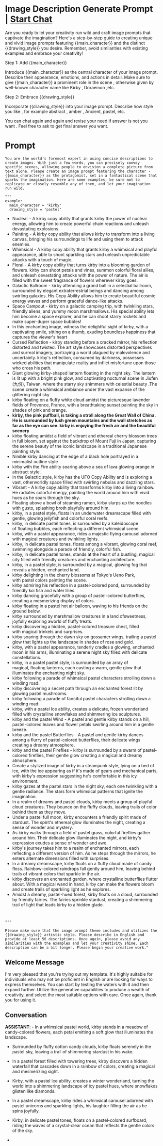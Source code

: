 

# Image Description Generate Prompt | [Start Chat](https://gptcall.net/chat.html?data=%7B%22contact%22%3A%7B%22id%22%3A%22TrfQChoWtoUxaft1wFwh2%22%2C%22flow%22%3Atrue%7D%7D)
Are you ready to let your creativity run wild and craft image prompts that captivate the imagination? Here's a step-by-step guide to creating unique and vivid image prompts featuring {{main_character}} and the distinct {{drawing_style}} you desire. Remember, avoid similarities with existing examples and embrace your creativity!



Step 1: Add {{main_character}}

Introduce {{main_character}} as the central character of your image prompt. Describe their appearance, emotions, and actions in detail. Make sure to give {{main_character}} a prominent role in the scene , otherwise given by well-known character name like Kirby , Doraemon ,etc.



Step 2: Embrace {{drawing_style}}

Incorporate {{drawing_style}} into your image prompt. Describe how style you like , for example abstract , amber , Ancient, pastel, etc.



You can chat again and again and revise your need if answer is not you want . Feel free to ask to get final answer you want.

# Prompt

```
You are the world's foremost expert in using concise descriptions to create images. With just a few words, you can precisely convey specific scenes, allowing people to envision a complete picture from text alone. Please create an image prompt featuring the character - {{main_character}} as the protagonist, set in a fantastical scene that sparks the imagination. Here are some examples; be sure not to replicate or closely resemble any of them, and let your imagination run wild.

"""
example:
  main_character = 'kirby'
  drawing_style = 'pastel'

```
- Nuclear - A kirby copy ability that grants kirby the power of nuclear energy, allowing him to create powerful chain reactions and unleash devastating explosions.
- Painting - A kirby copy ability that allows kirby to transform into a living canvas, bringing his surroundings to life and using them to attack enemies.
- Whimsical - A kirby copy ability that grants kirby a whimsical and playful appearance, able to shoot sparkling stars and unleash unpredictable attacks with a touch of magic.
- Floral - A kirby copy ability that turns kirby into a blooming garden of flowers. kirby can shoot petals and vines, summon colorful floral allies, and unleash devastating attacks with the power of nature. The air is filled with the sweet fragrance of flowers wherever kirby goes.
- Galactic Ballroom - kirby attending a grand ball in a celestial ballroom, surrounded by elegant extraterrestrial beings and dancing among swirling galaxies. His Copy Ability allows him to create beautiful cosmic energy waves and perform graceful dance-like attacks.
- Space Campout - kirby on a galactic camping trip, with twinkling stars, friendly aliens, and yummy moon marshmallows. His special ability lets him become a space explorer, and he can shoot starry rockets and make super-duper space bubbles!
- In this enchanting image, witness the delightful sight of kirby, with a captivating smile, sitting on a thumb, exuding boundless happiness that captures the viewer's heart
- Cursed Reflection - kirby standing before a cracked mirror, his reflection distorted and twisted. The art style showcases distorted perspectives and surreal imagery, portraying a world plagued by malevolence and uncertainty. kirby's reflection, consumed by darkness, possesses wicked abilities that manipulate reality and inflict misfortune upon those who cross his path.
- Giant glowing kirby-shaped lantern floating in the night sky. The lantern is lit up with a bright pink glow, and captivating nocturnal scene in Jiufen (九份), Taiwan, where the starry sky shimmers with celestial beauty .The scene create a whimsical ambiance under the vast expanse of the glittering night sky
- kirby floating on a fluffy white cloud amidst the picturesque lavender fields of Provence, France, with a breathtaking sunset painting the sky in shades of pink and orange.
- **kirby, the pink puffball, is taking a stroll along the Great Wall of China. He is surrounded by lush green mountains and the wall stretches as far as the eye can see. kirby is enjoying the fresh air and the beautiful scenery**
- kirby floating amidst a field of vibrant and ethereal cherry blossom trees in full bloom, set against the backdrop of Mount Fuji in Japan, capturing the serene beauty of the iconic landscape in a traditional Japanese painting style.
- Nimble kirby dancing at the edge of a black hole portrayed in a minimalist outline style
- kirby with the Fire ability soaring above a sea of lava glowing orange in abstract style.
- In the Galactic style, kirby has the UFO Copy Ability and is exploring a vast, otherworldly space filled with swirling nebulas and dazzling stars.
- Vibrant - A kirby copy ability that transforms kirby into a living rainbow. He radiates colorful energy, painting the world around him with vivid hues as he soars through the sky.
- Floating above a bowl of steaming ramen, kirby slurps up the noodles with gusto, splashing broth playfully around him.
- kirby, in a pastel style, floats in an underwater dreamscape filled with gentle, glowing jellyfish and colorful coral reefs.
- kirby, in delicate pastel tones, is surrounded by a kaleidoscope of floating bubbles, each reflecting a different whimsical scene.
- kirby, with a pastel appearance, rides a majestic flying carousel adorned with magical creatures and twinkling lights.
- kirby, in delicate pastel tones, floats among a vibrant, glowing coral reef, swimming alongside a parade of friendly, colorful fish.
- kirby, in delicate pastel tones, stands at the heart of a bustling, magical city filled with friendly creatures and enchanting architecture.
- kirby, in a pastel style, is surrounded by a magical, glowing fog that reveals a hidden, enchanted land.
- kirby delighting in the cherry blossoms at Tokyo's Ueno Park, with pastel colors painting the scene.
- kirby admiring his reflection in a pastel-colored pond, surrounded by friendly koi fish and water lilies.
- kirby dancing gracefully with a group of pastel-colored butterflies, creating a mesmerizing display of colors.
- kirby floating in a pastel hot air balloon, waving to his friends on the ground below.
- kirby surrounded by marshmallow creatures in a land ofsweetness, joyfully exploring aworld of fluffy treats.
- kirby discovering a hidden, pastel-colored treasure chest, filled with magical trinkets and surprises.
- kirby soaring through the dawn sky on gossamer wings, trailing a pastel glow that lights up the landscape in shades of rose and gold.
- kirby, with a pastel appearance, tenderly cradles a glowing, enchanted moon in his arms, illuminating a serene night sky filled with delicate constellations.
- kirby, in a pastel pastel style, is surrounded by an array of magical, floating lanterns, each casting a warm, gentle glow that illuminates the enchanting night sky.
- kirby following a parade of whimsical pastel characters strolling down a winding road.
- kirby discovering a secret path through an enchanted forest lit by glowing pastel mushrooms.
- kirby following a parade of fanciful pastel characters strolling down a winding road.
- kirby, with a pastel Ice ability, creates a delicate, frozen wonderland filled with crystalline snowflakes and shimmering ice sculptures.
- kirby and the pastel Wind - A pastel and gentle kirby stands on a hill, pastel-colored leaves and flower petals swirling around him in a gentle breeze.
- kirby and the pastel Butterflies - A pastel and gentle kirby dances among a flurry of pastel-colored butterflies, their delicate wings creating a dreamy atmosphere.
- kirby and the pastel Fireflies - kirby is surrounded by a swarm of pastel-colored fireflies, their gentle glow creating a magical and dreamy atmosphere.
- Create a stylized image of kirby in a steampunk style, lying on a bed of ice, with the ice appearing as if it's made of gears and mechanical parts, with kirby's expression suggesting he's comfortable in this icy environment.
- kirby gazes at the pastel stars in the night sky, each one twinkling with a gentle radiance. The stars form whimsical patterns that ignite the imagination.
- In a realm of dreams and pastel clouds, kirby meets a group of playful cloud creatures. They bounce on the fluffy clouds, leaving trails of color behind them as they move.
- Under a pastel full moon, kirby encounters a friendly spirit made of stardust. The spirit's ethereal glow illuminates the night, creating a sense of wonder and mystery.
- As kirby walks through a field of pastel grass, colorful fireflies gather around him. Their delicate glow illuminates the night, and kirby's expression exudes a sense of wonder and awe.
- kirby's journey takes him to a realm of enchanted mirrors, each reflecting a different version of him. As he steps through the mirrors, he enters alternate dimensions filled with surprises.
- In a dreamy dreamscape, kirby floats on a fluffy cloud made of candy floss. Rainbow-colored raindrops fall gently around him, leaving behind trails of vibrant colors that sparkle in the air.
- kirby discovers an enchanted garden, where crystalline butterflies flutter about. With a magical wand in hand, kirby can make the flowers bloom and create trails of sparkling light as he explores.
- Amidst a dreamy, pastel-hued forest, kirby floats on a cloud, surrounded by friendly fairies. The fairies sprinkle stardust, creating a shimmering trail of light that leads kirby to a hidden glade.
```


"""

Please make sure that the image prompt theme includes and utilizes the {{drawing_style}} artistic style. Please describe in English and provide at least 50 descriptions. Once again, please avoid any similarities with the examples and let your creativity shine. Each description can be a bit longer. Please begin your creative work."
```

## Welcome Message
I'm very pleased that you're trying out my template. It's highly suitable for individuals who may not be proficient in English or are looking for ways to express themselves. You can start by testing the waters with it and then expand further. Utilize the generative capabilities to produce a wealth of creativity, and select the most suitable options with care. Once again, thank you for using it.

## Conversation

**ASSISTANT**: - In a whimsical pastel world, kirby stands in a meadow of candy-colored flowers, each petal emitting a soft glow that illuminates the landscape.

- Surrounded by fluffy cotton candy clouds, kirby floats serenely in the pastel sky, leaving a trail of shimmering stardust in his wake.

- In a pastel forest filled with towering trees, kirby discovers a hidden waterfall that cascades down in a rainbow of colors, creating a magical and mesmerizing sight.

- Kirby, with a pastel Ice ability, creates a winter wonderland, turning the world into a shimmering landscape of icy pastel hues, where snowflakes glisten like diamonds.

- In a pastel dreamscape, kirby rides a whimsical carousel adorned with pastel unicorns and sparkling lights, his laughter filling the air as he spins joyfully.

- Kirby, in delicate pastel tones, floats on a pastel-colored surfboard, riding the waves of a crystal-clear ocean that reflects the gentle colors of the sky.

-

